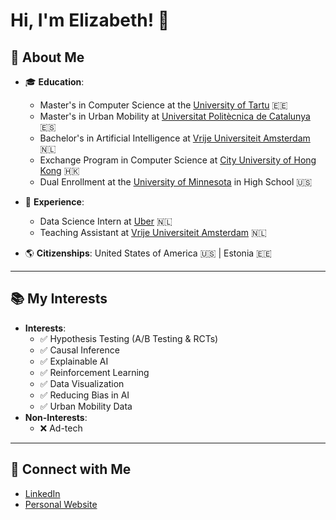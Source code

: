 # Hi, I'm Elizabeth! 👋  

## 🌟 About Me  
- 🎓 **Education**:  
  - Master's in Computer Science at the [University of Tartu](https://ut.ee/en) 🇪🇪  
  - Master's in Urban Mobility at [Universitat Politècnica de Catalunya](https://www.upc.edu/en) 🇪🇸
  - Bachelor's in Artificial Intelligence at [Vrije Universiteit Amsterdam](https://vu.nl/nl) 🇳🇱  
  - Exchange Program in Computer Science at [City University of Hong Kong](https://www.cityu.edu.hk/) 🇭🇰
  - Dual Enrollment at the [University of Minnesota](https://twin-cities.umn.edu/) in High School 🇺🇸

- 💼 **Experience**:  
  - Data Science Intern at [Uber](https://www.uber.com/) 🇳🇱 
  - Teaching Assistant at [Vrije Universiteit Amsterdam](https://vu.nl/nl) 🇳🇱  
- 🌎 **Citizenships**: United States of America 🇺🇸 | Estonia 🇪🇪  

---

## 📚 My Interests   
- **Interests**:  
  - ✅ Hypothesis Testing (A/B Testing & RCTs)
  - ✅ Causal Inference
  - ✅ Explainable AI
  - ✅ Reinforcement Learning
  - ✅ Data Visualization
  - ✅ Reducing Bias in AI
  - ✅ Urban Mobility Data
- **Non-Interests**:  
  - ❌ Ad-tech  

---

## 🔗 Connect with Me  
- [LinkedIn](https://www.linkedin.com/in/elizabeth-dwenger/)  
- [Personal Website](https://elizabeth-dwenger.github.io/)  
